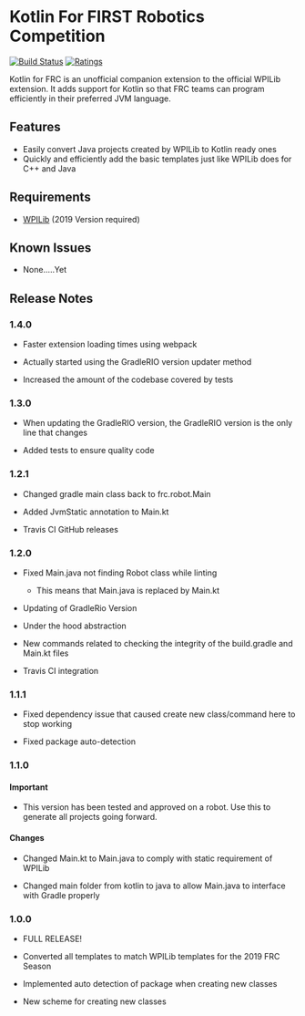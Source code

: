 # Kotlin For FIRST Robotics Competition

[![Build Status](https://travis-ci.com/zPaw/kotlin-for-frc.svg?branch=master)](https://travis-ci.com/zPaw/kotlin-for-frc)
[![Ratings](https://vsmarketplacebadge.apphb.com/rating/brenek.kotlin-for-frc.svg)](https://marketplace.visualstudio.com/items?itemName=brenek.kotlin-for-frc)

Kotlin for FRC is an unofficial companion extension to the official WPILib extension. It adds support for Kotlin so that FRC teams can program efficiently in their preferred JVM language.

## Features

* Easily convert Java projects created by WPILib to Kotlin ready ones
* Quickly and efficiently add the basic templates just like WPILib does for C++ and Java

## Requirements

* [WPILib](https://github.com/wpilibsuite/vscode-wpilib/releases) (2019 Version required)

## Known Issues

* None.....Yet

## Release Notes

### 1.4.0

* Faster extension loading times using webpack

* Actually started using the GradleRIO version updater method

* Increased the amount of the codebase covered by tests

### 1.3.0

* When updating the GradleRIO version, the GradleRIO version is the only line that changes

* Added tests to ensure quality code

### 1.2.1

* Changed gradle main class back to frc.robot.Main

* Added JvmStatic annotation to Main.kt

* Travis CI GitHub releases

### 1.2.0

* Fixed Main.java not finding Robot class while linting
  * This means that Main.java is replaced by Main.kt
  
* Updating of GradleRio Version

* Under the hood abstraction

* New commands related to checking the integrity of the build.gradle and Main.kt files

* Travis CI integration

### 1.1.1

* Fixed dependency issue that caused create new class/command here to stop working

* Fixed package auto-detection

### 1.1.0

#### Important

* This version has been tested and approved on a robot. Use this to generate all projects going forward.

#### Changes

* Changed Main.kt to Main.java to comply with static requirement of WPILib

* Changed main folder from kotlin to java to allow Main.java to interface with Gradle properly

### 1.0.0

* FULL RELEASE!

* Converted all templates to match WPILib templates for the 2019 FRC Season

* Implemented auto detection of package when creating new classes

* New scheme for creating new classes
